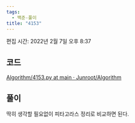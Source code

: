```yaml
---
tags:
  - 백준-풀이
title: "4153"
---
```


편집 시간: 2022년 2월 7일 오후 8:37

## 코드

[Algorithm/4153.py at main · Junroot/Algorithm](https://github.com/Junroot/Algorithm/blob/main/backjoon/4153.py)

## 풀이

딱히 생각할 필요없이 피타고라스 정리로 비교하면 된다.

